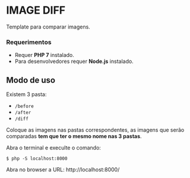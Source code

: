# IMAGE DIFF

Template para comparar imagens.

### Requerimentos

- Requer **PHP 7** instalado.
- Para desenvolvedores requer **Node.js** instalado.

## Modo de uso

Existem 3 pasta:
- `/before`
- `/after`
- `/diff`

Coloque as imagens nas pastas correspondentes, as imagens que serão comparadas **tem que ter o mesmo nome nas 3 pastas**.

Abra o terminal e execulte o comando:

`
$ php -S localhost:8000
`

Abra no browser a URL: http://localhost:8000/
